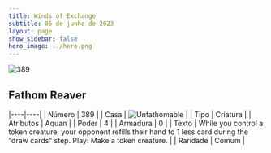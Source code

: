 ```yaml
---
title: Winds of Exchange
subtitle: 05 de junho de 2023
layout: page
show_sidebar: false
hero_image: ../hero.png
---
```


![389](https://mastervault-storage-prod.s3.amazonaws.com/media/card_front/en/600_389_5f82053dec49_en.png)


## Fathom Reaver

|----|----|
| Número | 389 |
| Casa | ![Unfathomable](https://archonarcana.com/images/thumb/1/10/Unfathomable.png/22px-Unfathomable.png "Abissais") |
| Tipo | Criatura |
| Atributos | Aquan |
| Poder | 4 |
| Armadura | 0 |
| Texto | While you control a token creature, your opponent refills their hand to 1 less card during the “draw cards” step. Play: Make a token creature.  |
| Raridade | Comum |
